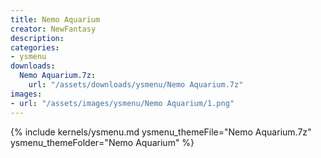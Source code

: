 ```yaml
---
title: Nemo Aquarium
creator: NewFantasy
description: 
categories:
- ysmenu
downloads:
  Nemo Aquarium.7z:
    url: "/assets/downloads/ysmenu/Nemo Aquarium.7z"
images:
- url: "/assets/images/ysmenu/Nemo Aquarium/1.png"
---
```


{% include kernels/ysmenu.md ysmenu_themeFile="Nemo Aquarium.7z" ysmenu_themeFolder="Nemo Aquarium" %}
